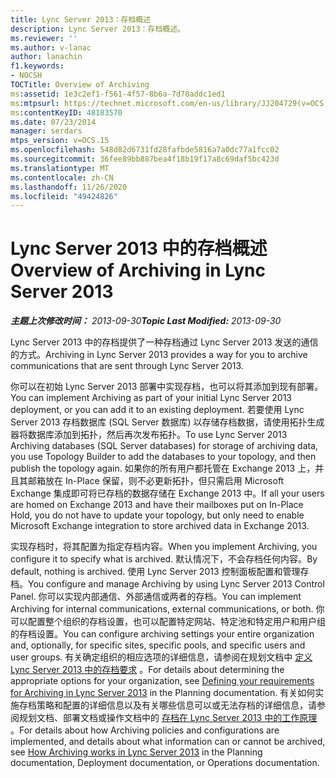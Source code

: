 ```yaml
---
title: Lync Server 2013：存档概述
description: Lync Server 2013：存档概述。
ms.reviewer: ''
ms.author: v-lanac
author: lanachin
f1.keywords:
- NOCSH
TOCTitle: Overview of Archiving
ms:assetid: 1e3c2ef1-f561-4f57-8b6a-7d78addc1ed1
ms:mtpsurl: https://technet.microsoft.com/en-us/library/JJ204729(v=OCS.15)
ms:contentKeyID: 48183570
ms.date: 07/23/2014
manager: serdars
mtps_version: v=OCS.15
ms.openlocfilehash: 548d82d6731fd28fafbde5816a7a0dc77a1fcc02
ms.sourcegitcommit: 36fee89bb887bea4f18b19f17a8c69daf5bc423d
ms.translationtype: MT
ms.contentlocale: zh-CN
ms.lasthandoff: 11/26/2020
ms.locfileid: "49424826"
---
```

# <a name="overview-of-archiving-in-lync-server-2013"></a><span data-ttu-id="ac397-103">Lync Server 2013 中的存档概述</span><span class="sxs-lookup"><span data-stu-id="ac397-103">Overview of Archiving in Lync Server 2013</span></span>

<div data-xmlns="http://www.w3.org/1999/xhtml">

<div class="topic" data-xmlns="http://www.w3.org/1999/xhtml" data-msxsl="urn:schemas-microsoft-com:xslt" data-cs="https://msdn.microsoft.com/">

<div data-asp="https://msdn2.microsoft.com/asp">



</div>

<div id="mainSection">

<div id="mainBody"><span data-ttu-id="ac397-104">

<span> </span></span><span class="sxs-lookup"><span data-stu-id="ac397-104">

<span> </span></span></span>

<span data-ttu-id="ac397-105">_**主题上次修改时间：** 2013-09-30_</span><span class="sxs-lookup"><span data-stu-id="ac397-105">_**Topic Last Modified:** 2013-09-30_</span></span>

<span data-ttu-id="ac397-106">Lync Server 2013 中的存档提供了一种存档通过 Lync Server 2013 发送的通信的方式。</span><span class="sxs-lookup"><span data-stu-id="ac397-106">Archiving in Lync Server 2013 provides a way for you to archive communications that are sent through Lync Server 2013.</span></span>

<span data-ttu-id="ac397-107">你可以在初始 Lync Server 2013 部署中实现存档，也可以将其添加到现有部署。</span><span class="sxs-lookup"><span data-stu-id="ac397-107">You can implement Archiving as part of your initial Lync Server 2013 deployment, or you can add it to an existing deployment.</span></span> <span data-ttu-id="ac397-108">若要使用 Lync Server 2013 存档数据库 (SQL Server 数据库) 以存储存档数据，请使用拓扑生成器将数据库添加到拓扑，然后再次发布拓扑。</span><span class="sxs-lookup"><span data-stu-id="ac397-108">To use Lync Server 2013 Archiving databases (SQL Server databases) for storage of archiving data, you use Topology Builder to add the databases to your topology, and then publish the topology again.</span></span> <span data-ttu-id="ac397-109">如果你的所有用户都托管在 Exchange 2013 上，并且其邮箱放在 In-Place 保留，则不必更新拓扑，但只需启用 Microsoft Exchange 集成即可将已存档的数据存储在 Exchange 2013 中。</span><span class="sxs-lookup"><span data-stu-id="ac397-109">If all your users are homed on Exchange 2013 and have their mailboxes put on In-Place Hold, you do not have to update your topology, but only need to enable Microsoft Exchange integration to store archived data in Exchange 2013.</span></span>

<span data-ttu-id="ac397-110">实现存档时，将其配置为指定存档内容。</span><span class="sxs-lookup"><span data-stu-id="ac397-110">When you implement Archiving, you configure it to specify what is archived.</span></span> <span data-ttu-id="ac397-111">默认情况下，不会存档任何内容。</span><span class="sxs-lookup"><span data-stu-id="ac397-111">By default, nothing is archived.</span></span> <span data-ttu-id="ac397-112">使用 Lync Server 2013 控制面板配置和管理存档。</span><span class="sxs-lookup"><span data-stu-id="ac397-112">You configure and manage Archiving by using Lync Server 2013 Control Panel.</span></span> <span data-ttu-id="ac397-113">你可以实现内部通信、外部通信或两者的存档。</span><span class="sxs-lookup"><span data-stu-id="ac397-113">You can implement Archiving for internal communications, external communications, or both.</span></span> <span data-ttu-id="ac397-114">你可以配置整个组织的存档设置，也可以配置特定网站、特定池和特定用户和用户组的存档设置。</span><span class="sxs-lookup"><span data-stu-id="ac397-114">You can configure archiving settings your entire organization and, optionally, for specific sites, specific pools, and specific users and user groups.</span></span> <span data-ttu-id="ac397-115">有关确定组织的相应选项的详细信息，请参阅在规划文档中 [定义 Lync Server 2013 中的存档要求](lync-server-2013-defining-your-requirements-for-archiving.md) 。</span><span class="sxs-lookup"><span data-stu-id="ac397-115">For details about determining the appropriate options for your organization, see [Defining your requirements for Archiving in Lync Server 2013](lync-server-2013-defining-your-requirements-for-archiving.md) in the Planning documentation.</span></span> <span data-ttu-id="ac397-116">有关如何实施存档策略和配置的详细信息以及有关哪些信息可以或无法存档的详细信息，请参阅规划文档、部署文档或操作文档中的 [存档在 Lync Server 2013 中的工作原理](lync-server-2013-how-archiving-works.md) 。</span><span class="sxs-lookup"><span data-stu-id="ac397-116">For details about how Archiving policies and configurations are implemented, and details about what information can or cannot be archived, see [How Archiving works in Lync Server 2013](lync-server-2013-how-archiving-works.md) in the Planning documentation, Deployment documentation, or Operations documentation.</span></span>

<span data-ttu-id="ac397-117"></div>

<span> </span>

</div>

</div>

</span><span class="sxs-lookup"><span data-stu-id="ac397-117"></div>

<span> </span>

</div>

</div>

</span></span></div>

